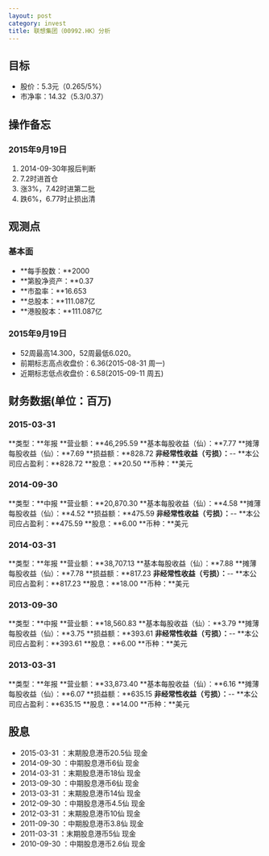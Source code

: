 ```yaml
---
layout: post
category: invest
title: 联想集团（00992.HK）分析
---
```


## 目标 ##

- 股价：5.3元（0.265/5%）
- 市净率：14.32（5.3/0.37）

## 操作备忘 ##

### 2015年9月19日 ###

1. 2014-09-30年报后判断
2. 7.2时进首仓
2. 涨3%，7.42时进第二批
3. 跌6%，6.77时止损出清

## 观测点 ##

### 基本面 ###

- **每手股数：**2000
- **第股净资产：**0.37
- **市盈率：**16.653
- **总股本：**111.087亿
- **港股股本：**111.087亿

### 2015年9月19日 ###

- 52周最高14.300，52周最低6.020。
- 前期标志高点收盘价：6.36(2015-08-31 周一)
- 近期标志低点收盘价：6.58(2015-09-11 周五)

## 财务数据(单位：百万) ##

### 2015-03-31 ###

**类型：**年报
**营业额：**46,295.59
**基本每股收益（仙）：**7.77
**摊薄每股收益（仙）：**7.69
**损益额：**828.72
**非经常性收益（亏损）：**--
**本公司应占盈利：**828.72
**股息：**20.50
**币种：**美元

### 2014-09-30 ###

**类型：**中报
**营业额：**20,870.30
**基本每股收益（仙）：**4.58
**摊薄每股收益（仙）：**4.52
**损益额：**475.59
**非经常性收益（亏损）：**--
**本公司应占盈利：**475.59
**股息：**6.00
**币种：**美元

### 2014-03-31 ###

**类型：**年报
**营业额：**38,707.13
**基本每股收益（仙）：**7.88
**摊薄每股收益（仙）：**7.78
**损益额：**817.23
**非经常性收益（亏损）：**--
**本公司应占盈利：**817.23
**股息：**18.00
**币种：**美元

### 2013-09-30 ###

**类型：**中报
**营业额：**18,560.83
**基本每股收益（仙）：**3.79
**摊薄每股收益（仙）：**3.75
**损益额：**393.61
**非经常性收益（亏损）：**--
**本公司应占盈利：**393.61
**股息：**6.00
**币种：**美元

### 2013-03-31 ###

**类型：**年报
**营业额：**33,873.40
**基本每股收益（仙）：**6.16
**摊薄每股收益（仙）：**6.07
**损益额：**635.15
**非经常性收益（亏损）：**--
**本公司应占盈利：**635.15
**股息：**14.00
**币种：**美元

## 股息 ##

- 2015-03-31	：末期股息港币20.5仙	现金
- 2014-09-30	：中期股息港币6仙	现金
- 2014-03-31	：末期股息港币18仙	现金
- 2013-09-30	：中期股息港币6仙	现金
- 2013-03-31	：末期股息港币14仙	现金
- 2012-09-30	：中期股息港币4.5仙	现金
- 2012-03-31	：末期股息港币10仙	现金
- 2011-09-30	：中期股息港币3.8仙	现金
- 2011-03-31	：末期股息港币5仙	现金
- 2010-09-30	：中期股息港币2.6仙	现金

